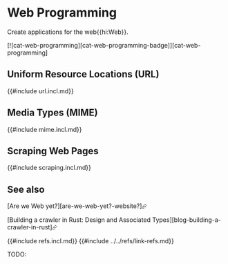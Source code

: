 # Web Programming

Create applications for the web{{hi:Web}}.

[![cat-web-programming][cat-web-programming-badge]][cat-web-programming]

## Uniform Resource Locations (URL)

{{#include url.incl.md}}

## Media Types (MIME)

{{#include mime.incl.md}}

## Scraping Web Pages

{{#include scraping.incl.md}}

## See also

[Are we Web yet?][are-we-web-yet?-website?]⮳

[Building a crawler in Rust: Design and Associated Types][blog-building-a-crawler-in-rust]⮳

{{#include refs.incl.md}}
{{#include ../../refs/link-refs.md}}
<div class="hidden">
TODO:
</div>

